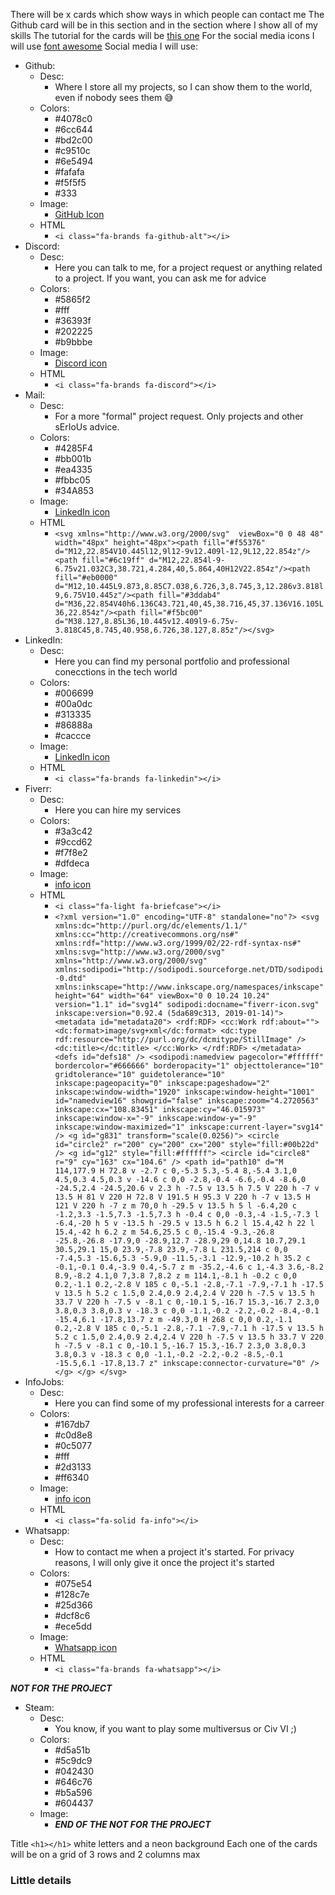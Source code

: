 There will be x cards which show ways in which people can contact me
The Github card will be in this section and in the section where I show all of my skills
The tutorial for the cards will be [this one](https://youtu.be/joDhIH6Xumw)
For the social media icons I will use [font awesome](https://fontawesome.com/)
Social media I will use:
- Github:
	- Desc:
		- Where I store all my projects, so I can show them to the world, even if nobody sees them 😅
	- Colors:
		- #4078c0
		- #6cc644
		- #bd2c00
		- #c9510c
		- #6e5494
		- #fafafa
		- #f5f5f5
		- #333
	- Image:
		- [GitHub Icon](https://fontawesome.com/icons/github?s=&f=brands)
	- HTML 
		- `<i class="fa-brands fa-github-alt"></i>`
- Discord:
	- Desc:
		- Here you can talk to me, for a project request or anything related to a project. If you want, you can ask me for advice
	- Colors:
		- #5865f2
		- #fff
		- #36393f
		- #202225
		- #b9bbbe
	- Image:
		- [Discord icon](https://fontawesome.com/icons/discord?s=&f=brands)
	- HTML
		- `<i class="fa-brands fa-discord"></i>`
- Mail:
	- Desc:
		- For a more "formal" project request. Only projects and other sErIoUs advice.
	- Colors:
		- #4285F4
		- #bb001b
		- #ea4335
		- #fbbc05
		- #34A853
	- Image:
		- [LinkedIn icon](https://fontawesome.com/icons/linkedin-in?s=&f=brands)
	- HTML
		- `<svg xmlns="http://www.w3.org/2000/svg"  viewBox="0 0 48 48" width="48px" height="48px"><path fill="#f55376" d="M12,22.854V10.445l12,9l12-9v12.409l-12,9L12,22.854z"/><path fill="#6c19ff" d="M12,22.854l-9-6.75v21.032C3,38.721,4.284,40,5.864,40H12V22.854z"/><path fill="#eb0000" d="M12,10.445L9.873,8.85C7.038,6.726,3,8.745,3,12.286v3.818l9,6.75V10.445z"/><path fill="#3ddab4" d="M36,22.854V40h6.136C43.721,40,45,38.716,45,37.136V16.105L36,22.854z"/><path fill="#f5bc00" d="M38.127,8.85L36,10.445v12.409l9-6.75v-3.818C45,8.745,40.958,6.726,38.127,8.85z"/></svg>`
- LinkedIn:
	- Desc:
		- Here you can find my personal portfolio and professional conecctions in the tech world
	- Colors:
		- #006699
		- #00a0dc
		- #313335
		- #86888a
		- #caccce
	- Image:
		- [LinkedIn icon](https://fontawesome.com/icons/linkedin?s=&f=brands)
	- HTML
		- `<i class="fa-brands fa-linkedin"></i>`
- Fiverr:
	- Desc:
		- Here you can hire my services
	- Colors:
		- #3a3c42
		- #9ccd62
		- #f7f8e2
		- #dfdeca
	- Image:
		- [info icon](https://fontawesome.com/icons/info?s=solid&f=classic)
	- HTML
		- `<i class="fa-light fa-briefcase"></i>`
		- `<?xml version="1.0" encoding="UTF-8" standalone="no"?> <svg xmlns:dc="http://purl.org/dc/elements/1.1/" xmlns:cc="http://creativecommons.org/ns#" xmlns:rdf="http://www.w3.org/1999/02/22-rdf-syntax-ns#" xmlns:svg="http://www.w3.org/2000/svg" xmlns="http://www.w3.org/2000/svg" xmlns:sodipodi="http://sodipodi.sourceforge.net/DTD/sodipodi-0.dtd" xmlns:inkscape="http://www.inkscape.org/namespaces/inkscape" height="64" width="64" viewBox="0 0 10.24 10.24" version="1.1" id="svg14" sodipodi:docname="fiverr-icon.svg" inkscape:version="0.92.4 (5da689c313, 2019-01-14)"> <metadata id="metadata20"> <rdf:RDF> <cc:Work rdf:about=""> <dc:format>image/svg+xml</dc:format> <dc:type rdf:resource="http://purl.org/dc/dcmitype/StillImage" /> <dc:title></dc:title> </cc:Work> </rdf:RDF> </metadata> <defs id="defs18" /> <sodipodi:namedview pagecolor="#ffffff" bordercolor="#666666" borderopacity="1" objecttolerance="10" gridtolerance="10" guidetolerance="10" inkscape:pageopacity="0" inkscape:pageshadow="2" inkscape:window-width="1920" inkscape:window-height="1001" id="namedview16" showgrid="false" inkscape:zoom="4.2720563" inkscape:cx="108.83451" inkscape:cy="46.015973" inkscape:window-x="-9" inkscape:window-y="-9" inkscape:window-maximized="1" inkscape:current-layer="svg14" /> <g id="g831" transform="scale(0.0256)"> <circle id="circle2" r="200" cy="200" cx="200" style="fill:#00b22d" /> <g id="g12" style="fill:#ffffff"> <circle id="circle8" r="9" cy="163" cx="104.6" /> <path id="path10" d="M 114,177.9 H 72.8 v -2.7 c 0,-5.3 5.3,-5.4 8,-5.4 3.1,0 4.5,0.3 4.5,0.3 v -14.6 c 0,0 -2.8,-0.4 -6.6,-0.4 -8.6,0 -24.5,2.4 -24.5,20.6 v 2.3 h -7.5 v 13.5 h 7.5 V 220 h -7 v 13.5 H 81 V 220 H 72.8 V 191.5 H 95.3 V 220 h -7 v 13.5 H 121 V 220 h -7 z m 70,0 h -29.5 v 13.5 h 5 l -6.4,20 c -1.2,3.3 -1.5,7.3 -1.5,7.3 h -0.4 c 0,0 -0.3,-4 -1.5,-7.3 l -6.4,-20 h 5 v -13.5 h -29.5 v 13.5 h 6.2 l 15.4,42 h 22 l 15.4,-42 h 6.2 z m 54.6,25.5 c 0,-15.4 -9.3,-26.8 -25.8,-26.8 -17.9,0 -28.9,12.7 -28.9,29 0,14.8 10.7,29.1 30.5,29.1 15,0 23.9,-7.8 23.9,-7.8 L 231.5,214 c 0,0 -7.4,5.3 -15.6,5.3 -5.9,0 -11.5,-3.1 -12.9,-10.2 h 35.2 c -0.1,-0.1 0.4,-3.9 0.4,-5.7 z m -35.2,-4.6 c 1,-4.3 3.6,-8.2 8.9,-8.2 4.1,0 7,3.8 7,8.2 z m 114.1,-8.1 h -0.2 c 0,0 0.2,-1.1 0.2,-2.8 V 185 c 0,-5.1 -2.8,-7.1 -7.9,-7.1 h -17.5 v 13.5 h 5.2 c 1.5,0 2.4,0.9 2.4,2.4 V 220 h -7.5 v 13.5 h 33.7 V 220 h -7.5 v -8.1 c 0,-10.1 5,-16.7 15.3,-16.7 2.3,0 3.8,0.3 3.8,0.3 v -18.3 c 0,0 -1.1,-0.2 -2.2,-0.2 -8.4,-0.1 -15.4,6.1 -17.8,13.7 z m -49.3,0 H 268 c 0,0 0.2,-1.1 0.2,-2.8 V 185 c 0,-5.1 -2.8,-7.1 -7.9,-7.1 h -17.5 v 13.5 h 5.2 c 1.5,0 2.4,0.9 2.4,2.4 V 220 h -7.5 v 13.5 h 33.7 V 220 h -7.5 v -8.1 c 0,-10.1 5,-16.7 15.3,-16.7 2.3,0 3.8,0.3 3.8,0.3 v -18.3 c 0,0 -1.1,-0.2 -2.2,-0.2 -8.5,-0.1 -15.5,6.1 -17.8,13.7 z" inkscape:connector-curvature="0" /> </g> </g> </svg>`
- InfoJobs:
	- Desc:
		- Here you can find some of my professional interests for a carreer
	- Colors:
		- #167db7
		- #c0d8e8
		- #0c5077
		- #fff 
		- #2d3133
		- #ff6340
	- Image:
		- [info icon](https://fontawesome.com/icons/info?s=solid&f=classic)
	- HTML
		- `<i class="fa-solid fa-info"></i>`
- Whatsapp:
	- Desc:
		- How to contact me when a project it's started. For privacy reasons, I will only give it once the project it's started
	- Colors:
		- #075e54
		- #128c7e 
		- #25d366
		- #dcf8c6
		- #ece5dd
	- Image:
		- [Whatsapp icon](https://fontawesome.com/icons/whatsapp?s=&f=brands)
	- HTML
		- `<i class="fa-brands fa-whatsapp"></i>`

**_NOT FOR THE PROJECT_**
- Steam:
	- Desc:
		- You know, if you want to play some multiversus or Civ VI ;)
	- Colors:
		- #d5a51b
		- #5c9dc9 
		- #042430
		- #646c76
		- #b5a596
		- #604437
	- Image:
		- []()
**_END OF THE NOT FOR THE PROJECT_**


Title `<h1></h1>` white letters and a neon background
Each one of the cards will be on a grid of 3 rows and 2 columns max


### Little details 
